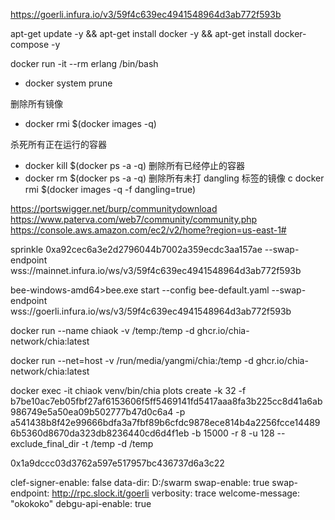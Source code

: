 https://goerli.infura.io/v3/59f4c639ec4941548964d3ab772f593b


apt-get update -y && apt-get install docker -y && apt-get install docker-compose -y





docker run -it --rm erlang /bin/bash
- docker system prune

删除所有镜像

- docker rmi $(docker images -q)

杀死所有正在运行的容器
- docker kill $(docker ps -a -q)
删除所有已经停止的容器
- docker rm $(docker ps -a -q)
删除所有未打 dangling 标签的镜像
c docker rmi $(docker images -q -f dangling=true)


https://portswigger.net/burp/communitydownload
https://www.paterva.com/web7/community/community.php
https://console.aws.amazon.com/ec2/v2/home?region=us-east-1#



sprinkle 0xa92cec6a3e2d2796044b7002a359ecdc3aa157ae
--swap-endpoint wss://mainnet.infura.io/ws/v3/59f4c639ec4941548964d3ab772f593b

bee-windows-amd64>bee.exe start --config bee-default.yaml --swap-endpoint wss://goerli.infura.io/ws/v3/59f4c639ec4941548964d3ab772f593b
                                  
docker run --name chiaok -v /temp:/temp -d ghcr.io/chia-network/chia:latest

docker run --net=host -v /run/media/yangmi/chia:/temp -d ghcr.io/chia-network/chia:latest


docker exec -it chiaok venv/bin/chia plots create -k 32 -f b7be10ac7eb05fbf27af6153606f5ff5469141fd5417aaa8fa3b225cc8d41a6ab986749e5a50ea09b502777b47d0c6a4 -p a541438b8f42e99666bdfa3a7fbf89b6cfdc9878ece814b4a2256fcce144896b5360d8670da323db8236440cd6d4f1eb -b 15000 -r 8 -u 128 --exclude_final_dir -t /temp -d /temp


0x1a9dccc03d3762a597e517957bc436737d6a3c22



clef-signer-enable: false
data-dir: D:/swarm
swap-enable: true
swap-endpoint: http://rpc.slock.it/goerli
verbosity: trace
welcome-message: "okokoko"
debgu-api-enable: true

